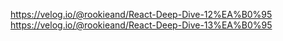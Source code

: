 https://velog.io/@rookieand/React-Deep-Dive-12%EA%B0%95
https://velog.io/@rookieand/React-Deep-Dive-13%EA%B0%95